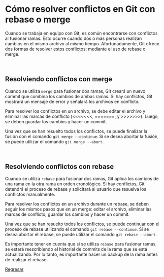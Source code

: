 # Cómo resolver conflictos en Git con rebase o merge
Cuando se trabaja en equipo con Git, es común encontrarse con conflictos al fusionar ramas. Esto ocurre cuando dos o más personas realizan cambios en el mismo archivo al mismo tiempo. Afortunadamente, Git ofrece dos formas de resolver estos conflictos: mediante el uso de rebase o merge.

<br>

## Resolviendo conflictos con merge
Cuando se utiliza ``merge`` para fusionar dos ramas, Git creará un nuevo commit que combina los cambios de ambas ramas. Si hay conflictos, Git mostrará un mensaje de error y señalará los archivos en conflicto.

Para resolver los conflictos en un archivo, se debe editar el archivo y eliminar las marcas de conflicto (<<<<<<<, =======, y >>>>>>>). Luego, se deben guardar los cambios y hacer un commit.

Una vez que se han resuelto todos los conflictos, se puede finalizar la fusión con el comando ``git merge --continue``. Si se desea abortar la fusión, se puede utilizar el comando ``git merge --abort``.

<br>

## Resolviendo conflictos con rebase
Cuando se utiliza ``rebase`` para fusionar dos ramas, Git aplica los cambios de una rama en la otra rama en orden cronológico. Si hay conflictos, Git detendrá el proceso de rebase y solicitará al usuario que resuelva los conflictos manualmente.

Para resolver los conflictos en un archivo durante un rebase, se deben seguir los mismos pasos que en un merge: editar el archivo, eliminar las marcas de conflicto, guardar los cambios y hacer un commit.

Una vez que se han resuelto todos los conflictos, se puede continuar con el proceso de rebase utilizando el comando ``git rebase --continue``. Si se desea abortar el rebase, se puede utilizar el comando ``git rebase --abort``.

Es importante tener en cuenta que si se utiliza ``rebase`` para fusionar ramas, se estará reescribiendo el historial de commits de la rama que se está actualizando. Por lo tanto, es importante hacer un backup de la rama antes de realizar el rebase.

[Regresar](README.md)